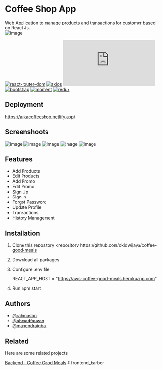 # Coffee Shop App

Web Application to manage products and transactions for customer based on React Js.
<br />
![image](https://drive.google.com/uc?export=view&id=10kTxAo6zr33NX9Xhh8Bb3GN4vp57Zr-M)
<br />

[![react-router-dom](https://img.shields.io/npm/v/react-router-dom?label=react-router-dom)](https://www.npmjs.com/package/react-router-dom)
[![axios](https://img.shields.io/npm/v/axios?label=axios)](https://www.npmjs.com/package/axios)
[![chart.js](https://img.shields.io/npm/v/chart.js?label=chart.js)](https://www.npmjs.com/package/chart.js)
[![bootstrap](https://img.shields.io/npm/v/bootstrap?label=bootstrap)](https://www.npmjs.com/package/react-bootstrap)
[![moment](https://img.shields.io/npm/v/moment?label=moment)](https://www.npmjs.com/package/moment)
[![redux](https://img.shields.io/npm/v/redux?label=redux)](https://www.npmjs.com/package/redux)
<br />

## Deployment

https://arkacoffeeshop.netlify.app/

## Screenshoots
![image](https://drive.google.com/uc?export=view&id=1DNiTTWhnIz6aRUUw8AHKvoIk0ZXJXwZK)
![image](https://drive.google.com/uc?export=view&id=1qwuIiy2uYtKdmbQ5qbg8NhTRRK0xpQEY)
![image](https://drive.google.com/uc?export=view&id=1Zso85maMay-9c4Zxo9cgu7gGshk4lCb5)
![image](https://drive.google.com/uc?export=view&id=11NOmVabGMvBAjUA06BXWgVE5Bx-Lha3L)
![image](https://drive.google.com/uc?export=view&id=1G56R9epU32QAv1K8H0O2uJl1I9ObRK74)


## Features

- Add Products
- Edit Products
- Add Promo
- Edit Promo
- Sign Up
- Sign In
- Forgot Password
- Update Profile
- Transactions
- History Management


## Installation

1. Clone this repository <repository https://github.com/okidwijaya/coffee-good-meals

2. Download all packages

3. Configure .env file 

    REACT_APP_HOST = "https://aws-coffee-good-meals.herokuapp.com"

4. Run npm start 
    
## Authors

- [@rahmasbn](https://github.com/rahmasbn)
- [@ahmadfauzan](https://github.com/special-snowflake)
- [@mahendraiqbal](https://github.com/mahendraiqbal)

## Related

Here are some related projects

[Backend - Coffee Good Meals](https://github.com/rahmasbn/Coffee-Good-Meals)
#   f r o n t e n d _ b a r b e r  
 